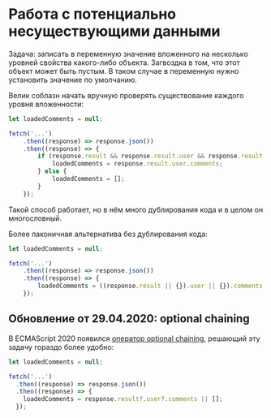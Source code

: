 # Работа с потенциально несуществующими данными

Задача: записать в переменную значение вложенного на несколько уровней свойства какого-либо объекта. Загвоздка в том, что этот объект может быть пустым. В таком
случае в переменную нужно установить значение по умолчанию.

Велик соблазн начать вручную проверять существование каждого уровня вложенности:

```javascript
let loadedComments = null;

fetch('...')
	.then((response) => response.json())
	.then((response) => {
		if (response.result && response.result.user && response.result.user.comments) {
			loadedComments = response.result.user.comments;
		} else {
			loadedComments = [];
		}
	});
```

Такой способ работает, но в нём много дублирования кода и в целом он многословный.

Более лаконичная альтернатива без дублирования кода:

```javascript
let loadedComments = null;

fetch('...')
	.then((response) => response.json())
	.then((response) => {
		loadedComments = ((response.result || {}).user || {}).comments || [];
	});
```

## Обновление от 29.04.2020: optional chaining

В ECMAScript 2020 появился [оператор optional chaining](https://developer.mozilla.org/en-US/docs/Web/JavaScript/Reference/Operators/Optional_chaining), решающий эту задачу гораздо более удобно:

```javascript
let loadedComments = null;

fetch('...')
  .then((response) => response.json())
  .then((response) => {
    loadedComments = response.result?.user?.comments || [];
  });
```
